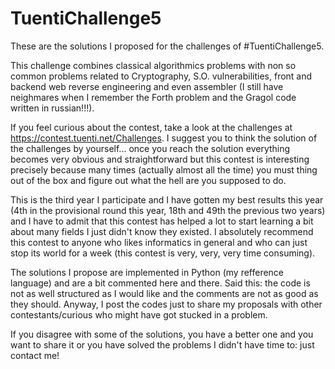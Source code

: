 # TuentiChallenge5

These are the solutions I proposed for the challenges of #TuentiChallenge5.

This challenge combines classical algorithmics problems with non so common problems related to Cryptography, S.O. vulnerabilities, front and backend web reverse engineering and even assembler (I still have neighmares when I remember the Forth problem and the Gragol code written in russian!!!). 

If you feel curious about the contest, take a look at the challenges at https://contest.tuenti.net/Challenges. I suggest you to think the solution of the challenges by yourself... once you reach the solution everything becomes very obvious and straightforward but this contest is interesting precisely because many times (actually almost all the time) you must thing out of the box and figure out what the hell are you supposed to do.

This is the third year I participate and I have gotten my best results this year (4th in the provisional round this year, 18th and 49th the previous two years) and I have to admit that this contest has helped a lot to start learning a bit about many fields I just didn't know they existed. I absolutely recommend this contest to anyone who likes informatics in general and who can just stop its world for a week (this contest is very, very, very time consuming). 

The solutions I propose are implemented in Python (my refference language) and are a bit commented here and there. Said this: the code is not as well structured as I would like and the comments are not as good as they should. Anyway, I post the codes just to share my proposals with other contestants/curious who might have got stucked in a problem.

If you disagree with some of the solutions, you have a better one and you want to share it or you have solved the problems I didn't have time to: just contact me!
